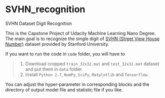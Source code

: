 # SVHN_recognition
SVHN Dataset Digit Recognition

This is the Capstone Project of Udacity Machine Learning Nano Degree.
The main goal is to recognize the single digit of [SVHN (Street View House Number)](http://ufldl.stanford.edu/housenumbers/) dataset provided by Stanford University.

If you want to run the code in ```code``` folder, you will have to 
> 1) Download cropped ```train_32x32.mat``` and ```test_32x32.mat``` dataset and put them in ```data``` folder.
> 2) Install ```Python 2.7```, ```NumPy```, ```SciPy```, ```Matplotlib``` and ```Tensorflow```.

You can adjust the hyper-parameter in corresponding blocks and the directory of output model file and statistic file if you like.
